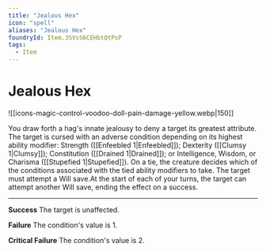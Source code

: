 ```yaml
---
title: "Jealous Hex"
icon: "spell"
aliases: "Jealous Hex"
foundryId: Item.3SVsS6CEHbtQtPsP
tags:
  - Item
---
```


# Jealous Hex
![[icons-magic-control-voodoo-doll-pain-damage-yellow.webp|150]]

You draw forth a hag's innate jealousy to deny a target its greatest attribute. The target is cursed with an adverse condition depending on its highest ability modifier: Strength ([[Enfeebled 1|Enfeebled]]); Dexterity ([[Clumsy 1|Clumsy]]); Constitution ([[Drained 1|Drained]]); or Intelligence, Wisdom, or Charisma ([[Stupefied 1|Stupefied]]). On a tie, the creature decides which of the conditions associated with the tied ability modifiers to take. The target must attempt a Will save.At the start of each of your turns, the target can attempt another Will save, ending the effect on a success.

* * *

**Success** The target is unaffected.

**Failure** The condition's value is 1.

**Critical Failure** The condition's value is 2.
